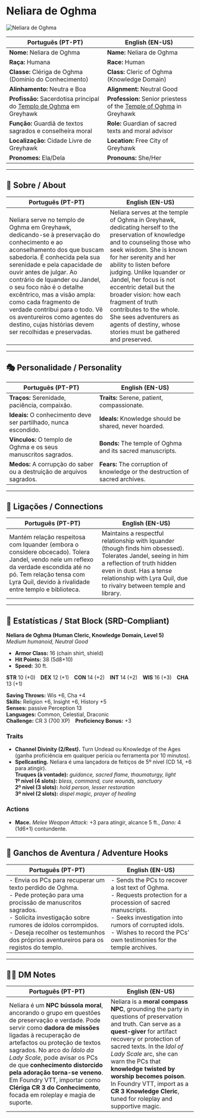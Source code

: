 # Neliara de Oghma

![Neliara de Oghma](assets/npc/npc_blank.png)

| **Português (PT-PT)** | **English (EN-US)** |
| --------------------- | ------------------- |
| **Nome:** Neliara de Oghma | **Name:** Neliara de Oghma |
| **Raça:** Humana | **Race:** Human |
| **Classe:** Clériga de Oghma (Domínio do Conhecimento) | **Class:** Cleric of Oghma (Knowledge Domain) |
| **Alinhamento:** Neutra e Boa | **Alignment:** Neutral Good |
| **Profissão:** Sacerdotisa principal do [Templo de Oghma](temple_of_oghma.md) em Greyhawk | **Profession:** Senior priestess of the [Temple of Oghma](temple_of_oghma.md) in Greyhawk |
| **Função:** Guardiã de textos sagrados e conselheira moral | **Role:** Guardian of sacred texts and moral advisor |
| **Localização:** Cidade Livre de Greyhawk | **Location:** Free City of Greyhawk |
| **Pronomes:** Ela/Dela | **Pronouns:** She/Her |

---

## 📖 Sobre / About

| **Português (PT-PT)** | **English (EN-US)** |
| --------------------- | ------------------- |
| Neliara serve no templo de Oghma em Greyhawk, dedicando-se à preservação do conhecimento e ao aconselhamento dos que buscam sabedoria. É conhecida pela sua serenidade e pela capacidade de ouvir antes de julgar. Ao contrário de Iquander ou Jandel, o seu foco não é o detalhe excêntrico, mas a visão ampla: como cada fragmento de verdade contribui para o todo. Vê os aventureiros como agentes do destino, cujas histórias devem ser recolhidas e preservadas. | Neliara serves at the temple of Oghma in Greyhawk, dedicating herself to the preservation of knowledge and to counseling those who seek wisdom. She is known for her serenity and her ability to listen before judging. Unlike Iquander or Jandel, her focus is not eccentric detail but the broader vision: how each fragment of truth contributes to the whole. She sees adventurers as agents of destiny, whose stories must be gathered and preserved. |

---

## 🎭 Personalidade / Personality

| **Português (PT-PT)** | **English (EN-US)** |
| --------------------- | ------------------- |
| **Traços:** Serenidade, paciência, compaixão. | **Traits:** Serene, patient, compassionate. |
| **Ideais:** O conhecimento deve ser partilhado, nunca escondido. | **Ideals:** Knowledge should be shared, never hoarded. |
| **Vínculos:** O templo de Oghma e os seus manuscritos sagrados. | **Bonds:** The temple of Oghma and its sacred manuscripts. |
| **Medos:** A corrupção do saber ou a destruição de arquivos sagrados. | **Fears:** The corruption of knowledge or the destruction of sacred archives. |

---

## 🔗 Ligações / Connections

| **Português (PT-PT)** | **English (EN-US)** |
| --------------------- | ------------------- |
| Mantém relação respeitosa com Iquander (embora o considere obcecado). Tolera Jandel, vendo nele um reflexo da verdade escondida até no pó. Tem relação tensa com Lyra Quil, devido à rivalidade entre templo e biblioteca. | Maintains a respectful relationship with Iquander (though finds him obsessed). Tolerates Jandel, seeing in him a reflection of truth hidden even in dust. Has a tense relationship with Lyra Quil, due to rivalry between temple and library. |

---

<!-- 🔒 DM-ONLY SECTION BELOW -->

## 🧩 Estatísticas / Stat Block (SRD-Compliant)

**Neliara de Oghma (Human Cleric, Knowledge Domain, Level 5)**  
*Medium humanoid, Neutral Good*

- **Armor Class:** 16 (chain shirt, shield)  
- **Hit Points:** 38 (5d8+10)  
- **Speed:** 30 ft.  

**STR** 10 (+0) **DEX** 12 (+1) **CON** 14 (+2) **INT** 14 (+2) **WIS** 16 (+3) **CHA** 13 (+1)  

**Saving Throws:** Wis +6, Cha +4  
**Skills:** Religion +6, Insight +6, History +5  
**Senses:** passive Perception 13  
**Languages:** Common, Celestial, Draconic  
**Challenge:** CR 3 (700 XP) **Proficiency Bonus:** +3  

### Traits
- **Channel Divinity (2/Rest).** Turn Undead ou Knowledge of the Ages (ganha proficiência em qualquer perícia ou ferramenta por 10 minutos).  
- **Spellcasting.** Neliara é uma lançadora de feitiços de 5º nível (CD 14, +6 para atingir).  
**Truques (à vontade):** *guidance, sacred flame, thaumaturgy, light*  
**1º nível (4 slots):** *bless, command, cure wounds, sanctuary*  
**2º nível (3 slots):** *hold person, lesser restoration*  
**3º nível (2 slots):** *dispel magic, prayer of healing*  

### Actions
- **Mace.** *Melee Weapon Attack:* +3 para atingir, alcance 5 ft., *Dano:* 4 (1d6+1) contundente.  

---

## 🎲 Ganchos de Aventura / Adventure Hooks

| **Português (PT-PT)** | **English (EN-US)** |
| --------------------- | ------------------- |
| - Envia os PCs para recuperar um texto perdido de Oghma.<br>- Pede proteção para uma procissão de manuscritos sagrados.<br>- Solicita investigação sobre rumores de ídolos corrompidos.<br>- Deseja recolher os testemunhos dos próprios aventureiros para os registos do templo. | - Sends the PCs to recover a lost text of Oghma.<br>- Requests protection for a procession of sacred manuscripts.<br>- Seeks investigation into rumors of corrupted idols.<br>- Wishes to record the PCs’ own testimonies for the temple archives. |

---

## 🧑‍💻 DM Notes

| **Português (PT-PT)** | **English (EN-US)** |
| --------------------- | ------------------- |
| Neliara é um **NPC bússola moral**, ancorando o grupo em questões de preservação e verdade. Pode servir como **dadora de missões** ligadas à recuperação de artefactos ou proteção de textos sagrados. No arco do *Ídolo da Lady Scale*, pode avisar os PCs de que **conhecimento distorcido pela adoração torna-se veneno**. Em Foundry VTT, importar como **Clériga CR 3 do Conhecimento**, focada em roleplay e magia de suporte. | Neliara is a **moral compass NPC**, grounding the party in questions of preservation and truth. Can serve as a **quest-giver** for artifact recovery or protection of sacred texts. In the *Idol of Lady Scale* arc, she can warn the PCs that **knowledge twisted by worship becomes poison**. In Foundry VTT, import as a **CR 3 Knowledge Cleric**, tuned for roleplay and supportive magic. |
